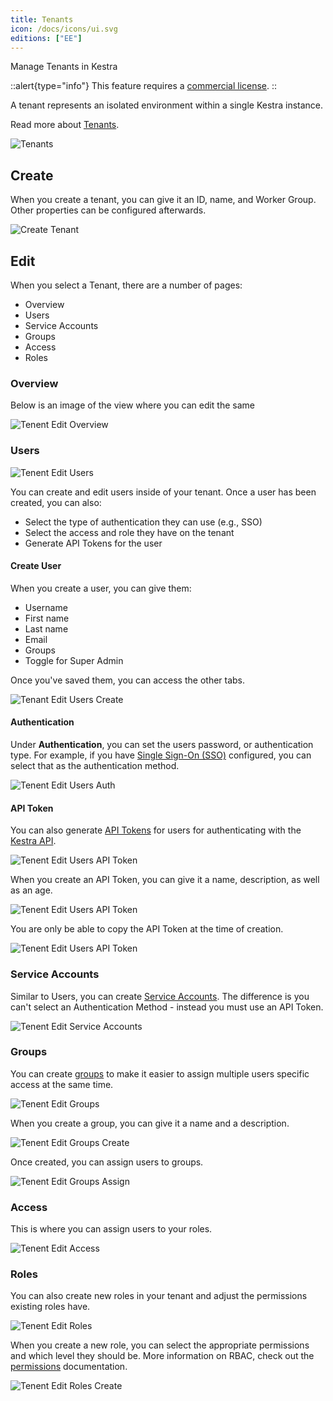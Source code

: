 ```yaml
---
title: Tenants
icon: /docs/icons/ui.svg
editions: ["EE"]
---
```


Manage Tenants in Kestra

::alert{type="info"}
This feature requires a [commercial license](/pricing).
::

A tenant represents an isolated environment within a single Kestra instance.

Read more about [Tenants](../../06.enterprise/02.governance/tenants.md).

![Tenants](/docs/user-interface-guide/tenants.png)

## Create

When you create a tenant, you can give it an ID, name, and Worker Group. Other properties can be configured afterwards.

![Create Tenant](/docs/user-interface-guide/tenants-create.png)

## Edit

When you select a Tenant, there are a number of pages:
- Overview
- Users
- Service Accounts
- Groups
- Access
- Roles

### Overview

Below is an image of the view where you can edit the same

![Tenent Edit Overview](/docs/user-interface-guide/tenants-edit-overview.png)

### Users

![Tenent Edit Users](/docs/user-interface-guide/tenants-edit-users.png)

You can create and edit users inside of your tenant. Once a user has been created, you can also:
- Select the type of authentication they can use (e.g., SSO)
- Select the access and role they have on the tenant
- Generate API Tokens for the user

#### Create User

When you create a user, you can give them:
- Username
- First name
- Last name
- Email
- Groups
- Toggle for Super Admin

Once you've saved them, you can access the other tabs.

![Tenant Edit Users Create](/docs/user-interface-guide/tenants-edit-users-create.png)

#### Authentication

Under **Authentication**, you can set the users password, or authentication type. For example, if you have [Single Sign-On (SSO)](../../06.enterprise/03.auth/sso/index.md) configured, you can select that as the authentication method.

![Tenent Edit Users Auth](/docs/user-interface-guide/tenants-edit-users-auth.png)

#### API Token

You can also generate [API Tokens](../../06.enterprise/03.auth/api-tokens.md) for users for authenticating with the [Kestra API](../../api-reference/enterprise.md).

![Tenent Edit Users API Token](/docs/user-interface-guide/tenants-edit-users-api-token.png)

When you create an API Token, you can give it a name, description, as well as an age.

![Tenent Edit Users API Token](/docs/user-interface-guide/tenants-edit-users-add-api-token.png)

You are only be able to copy the API Token at the time of creation.

![Tenent Edit Users API Token](/docs/user-interface-guide/tenants-edit-users-api-token-copy.png)

### Service Accounts

Similar to Users, you can create [Service Accounts](../../06.enterprise/03.auth/service-accounts.md). The difference is you can't select an Authentication Method - instead you must use an API Token.

![Tenent Edit Service Accounts](/docs/user-interface-guide/tenants-edit-sa-create.png)

### Groups

You can create [groups](../../06.enterprise/03.auth/rbac.md#groups) to make it easier to assign multiple users specific access at the same time.

![Tenent Edit Groups](/docs/user-interface-guide/tenants-edit-groups.png)

When you create a group, you can give it a name and a description.

![Tenent Edit Groups Create](/docs/user-interface-guide/tenants-edit-groups-create.png)

Once created, you can assign users to groups.

![Tenent Edit Groups Assign](/docs/user-interface-guide/tenants-edit-groups-assign.png)

### Access

This is where you can assign users to your roles.

![Tenent Edit Access](/docs/user-interface-guide/tenants-edit-access.png)

### Roles

You can also create new roles in your tenant and adjust the permissions existing roles have.

![Tenent Edit Roles](/docs/user-interface-guide/tenants-edit-roles.png)

When you create a new role, you can select the appropriate permissions and which level they should be. More information on RBAC, check out the [permissions](../../06.enterprise/03.auth/rbac.md#permissions) documentation.

![Tenent Edit Roles Create](/docs/user-interface-guide/tenants-edit-roles-create.png)